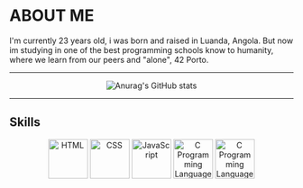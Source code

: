 # ABOUT ME 
<p>I'm currently 23 years old, i was born and raised in Luanda, Angola.
But now im studying in one of the best programming schools know to humanity, where we learn from our peers and "alone", 42 Porto. </p>

___

<div align="center">

![Anurag's GitHub stats](https://github-readme-stats.vercel.app/api?username=braasantos&show_icons=true&theme=dracula)
</div>

___

## Skills 

<div align=center>
	<img src="https://i.imgur.com/wgik4Wp.png" height="70px" widht="70px" alt="HTML">
	<img src="https://i.imgur.com/IycOl6h.png" height="70px" widht="70px" alt="CSS">
	<img src="https://i.imgur.com/eJU75IJ.png" height="70px" widht="70px" alt="JavaScript">
	<a href="https://en.wikipedia.org/wiki/The_C_Programming_Language"><img src="https://i.imgur.com/2tkmLF2.png" height="70px" widht="70px" alt="C Programming Language"></a>
  <img src="https://skillicons.dev/icons?i=git,github,bash,linux,vim,vscode" height="70px" widht="70px" alt="C Programming Language"/>
</div>
